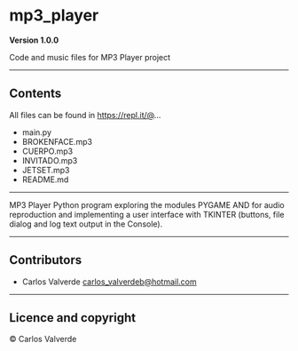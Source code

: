 # mp3_player

**Version 1.0.0**

Code and music files for MP3 Player project

---

## Contents

All files can be found in https://repl.it/@...
- main.py
- BROKENFACE.mp3
- CUERPO.mp3
- INVITADO.mp3
- JETSET.mp3
- README.md

---

MP3 Player Python program exploring the modules PYGAME AND for audio reproduction and implementing a user interface with TKINTER (buttons, file dialog and log text output in the Console).

---

## Contributors

- Carlos Valverde <carlos_valverdeb@hotmail.com>

---
## Licence and copyright

© Carlos Valverde

